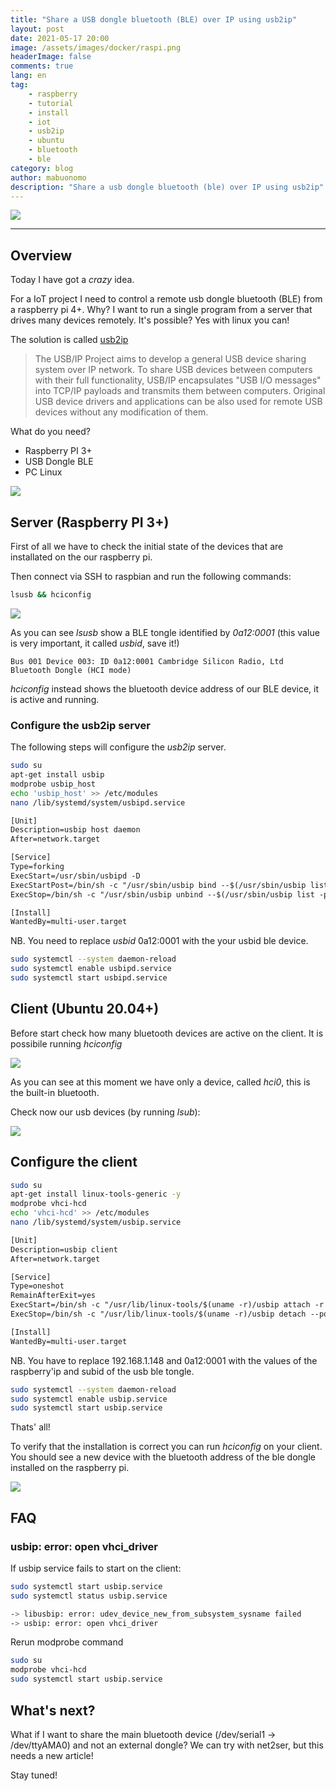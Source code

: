 ```yaml
---
title: "Share a USB dongle bluetooth (BLE) over IP using usb2ip"
layout: post
date: 2021-05-17 20:00
image: /assets/images/docker/raspi.png
headerImage: false
comments: true
lang: en
tag:
    - raspberry
    - tutorial
    - install
    - iot
    - usb2ip
    - ubuntu
    - bluetooth
    - ble
category: blog
author: mabuonomo
description: "Share a usb dongle bluetooth (ble) over IP using usb2ip"
---
```


<img src="/assets/images/usb2ip/header.jpg" />

---

## Overview

Today I have got a _crazy_ idea.

For a IoT project I need to control a remote usb dongle bluetooth (BLE) from a raspberry pi 4+. Why? I want to run a single program from a server that drives many devices remotely. It's possible? Yes with linux you can!

The solution is called <a href="http://usbip.sourceforge.net/" target="_blank">usb2ip</a>

> The USB/IP Project aims to develop a general USB device sharing system over IP network. To share USB devices between computers with their full functionality, USB/IP encapsulates "USB I/O messages" into TCP/IP payloads and transmits them between computers. Original USB device drivers and applications can be also used for remote USB devices without any modification of them.

What do you need?

-   Raspberry PI 3+
-   USB Dongle BLE
-   PC Linux

<img src="/assets/images/usb2ip/raspberry_ble.jpg" />

## Server (Raspberry PI 3+)

First of all we have to check the initial state of the devices that are installated on the our raspberry pi.

Then connect via SSH to raspbian and run the following commands:

```sh
lsusb && hciconfig
```

<img src="/assets/images/usb2ip/lsusb.server.png" />

As you can see _lsusb_ show a BLE tongle identified by _0a12:0001_ (this value is very important, it called _usbid_, save it!)

```
Bus 001 Device 003: ID 0a12:0001 Cambridge Silicon Radio, Ltd Bluetooth Dongle (HCI mode)
```

_hciconfig_ instead shows the bluetooth device address of our BLE device, it is active and running.

### Configure the usb2ip server

The following steps will configure the _usb2ip_ server.

```sh
sudo su
apt-get install usbip
modprobe usbip_host
echo 'usbip_host' >> /etc/modules
nano /lib/systemd/system/usbipd.service
```

```txt
[Unit]
Description=usbip host daemon
After=network.target

[Service]
Type=forking
ExecStart=/usr/sbin/usbipd -D
ExecStartPost=/bin/sh -c "/usr/sbin/usbip bind --$(/usr/sbin/usbip list -p -l | grep '#usbid=0a12:0001 #' | cut '-d#' -f1)"
ExecStop=/bin/sh -c "/usr/sbin/usbip unbind --$(/usr/sbin/usbip list -p -l | grep '#usbid=0a12:0001 #' | cut '-d#' -f1); killall usbipd"

[Install]
WantedBy=multi-user.target
```

NB. You need to replace _usbid_ 0a12:0001 with the your usbid ble device.

```sh
sudo systemctl --system daemon-reload
sudo systemctl enable usbipd.service
sudo systemctl start usbipd.service
```

## Client (Ubuntu 20.04+)

Before start check how many bluetooth devices are active on the client. It is possibile running _hciconfig_

<img src="/assets/images/usb2ip/client_hciconfig.png" />

As you can see at this moment we have only a device, called _hci0_, this is the built-in bluetooth.

Check now our usb devices (by running _lsub_):

<img src="/assets/images/usb2ip/client_ls.png" />

## Configure the client

```sh
sudo su
apt-get install linux-tools-generic -y
modprobe vhci-hcd
echo 'vhci-hcd' >> /etc/modules
nano /lib/systemd/system/usbip.service
```

```txt
[Unit]
Description=usbip client
After=network.target

[Service]
Type=oneshot
RemainAfterExit=yes
ExecStart=/bin/sh -c "/usr/lib/linux-tools/$(uname -r)/usbip attach -r 192.168.1.148 -b $(/usr/lib/linux-tools/$(uname -r)/usbip list -r 192.168.1.148 | grep '0a12:0001 ' | cut -d: -f1)"
ExecStop=/bin/sh -c "/usr/lib/linux-tools/$(uname -r)/usbip detach --port=$(/usr/lib/linux-tools/$(uname -r)/usbip port | grep '<Port in Use>' | sed -E 's/^Port ([0-9][0-9]).*/\1/')"

[Install]
WantedBy=multi-user.target
```

NB. You have to replace 192.168.1.148 and 0a12:0001 with the values of the raspberry'ip and subid of the usb ble tongle.

```sh
sudo systemctl --system daemon-reload
sudo systemctl enable usbip.service
sudo systemctl start usbip.service
```

Thats' all!

To verify that the installation is correct you can run _hciconfig_ on your client. You should see a new device with the bluetooth address of the ble dongle installed on the raspberry pi.

<img src="/assets/images/usb2ip/usb2ip.client.hci.png" />

## FAQ

### usbip: error: open vhci_driver

If usbip service fails to start on the client:

```sh
sudo systemctl start usbip.service
sudo systemctl status usbip.service

-> libusbip: error: udev_device_new_from_subsystem_sysname failed
-> usbip: error: open vhci_driver
```

Rerun modprobe command

```sh
sudo su
modprobe vhci-hcd
sudo systemctl start usbip.service
```

## What's next?

What if I want to share the main bluetooth device (/dev/serial1 -> /dev/ttyAMA0) and not an external dongle? We can try with net2ser, but this needs a new article!

Stay tuned!
